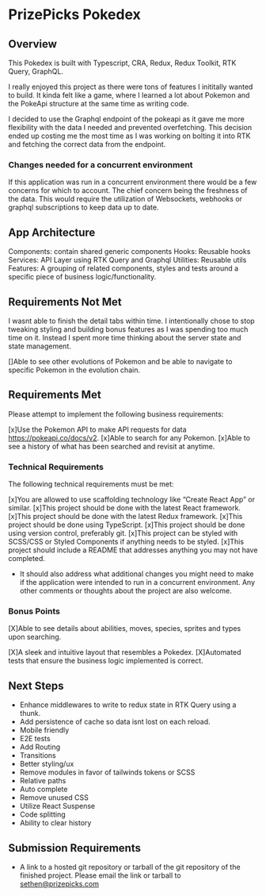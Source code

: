 # PrizePicks Pokedex

## Overview

This Pokedex is built with Typescript, CRA, Redux, Redux Toolkit, RTK Query, GraphQL.

I really enjoyed this project as there were tons of features I inititally wanted to build. It kinda felt like a game, where I learned a lot about Pokemon and the PokeApi structure at the same time as writing code.

I decided to use the Graphql endpoint of the pokeapi as it gave me more flexibility with the data I needed and prevented overfetching. This decision ended up costing me the most time as I was working on bolting it into RTK and fetching the correct data from the endpoint.

### Changes needed for a concurrent environment

If this application was run in a concurrent environment there would be a few concerns for which to account.
The chief concern being the freshness of the data. This would require the utilization of Websockets, webhooks or graphql subscriptions to keep data up to date.

## App Architecture

Components: contain shared generic components
Hooks: Reusable hooks
Services: API Layer using RTK Query and Graphql
Utilities: Reusable utils
Features: A grouping of related components, styles and tests around a specific piece of business logic/functionality.

## Requirements Not Met

I wasnt able to finish the detail tabs within time.
I intentionally chose to stop tweaking styling and building bonus features as I was spending too much time on it. Instead I spent more time thinking about the server state and state management.

[]Able to see other evolutions of Pokemon and be able to navigate to specific Pokemon in the evolution chain.

## Requirements Met

Please attempt to implement the following business requirements:

[x]Use the Pokemon API to make API requests for data https://pokeapi.co/docs/v2.
[x]Able to search for any Pokemon.
[x]Able to see a history of what has been searched and revisit at anytime.

### Technical Requirements

The following technical requirements must be met:

[x]You are allowed to use scaffolding technology like “Create React App” or similar.
[x]This project should be done with the latest React framework.
[x]This project should be done with the latest Redux framework.
[x]This project should be done using TypeScript.
[x]This project should be done using version control, preferably git.
[x]This project can be styled with SCSS/CSS or Styled Components if anything needs to be styled.
[x]This project should include a README that addresses anything you may not have completed.

- It should also address what additional changes you might need to make if the application were intended to run in a concurrent environment. Any other comments or thoughts about the project are also welcome.

### Bonus Points

[X]Able to see details about abilities, moves, species, sprites and types upon searching.

[X]A sleek and intuitive layout that resembles a Pokedex.
[X]Automated tests that ensure the business logic implemented is correct.

## Next Steps

- Enhance middlewares to write to redux state in RTK Query using a thunk.
- Add persistence of cache so data isnt lost on each reload.
- Mobile friendly
- E2E tests
- Add Routing
- Transitions
- Better styling/ux
- Remove modules in favor of tailwinds tokens or SCSS
- Relative paths
- Auto complete
- Remove unused CSS
- Utilize React Suspense
- Code splitting
- Ability to clear history

## Submission Requirements

- A link to a hosted git repository or tarball of the git repository of the finished project. Please email the link or tarball to sethen@prizepicks.com

